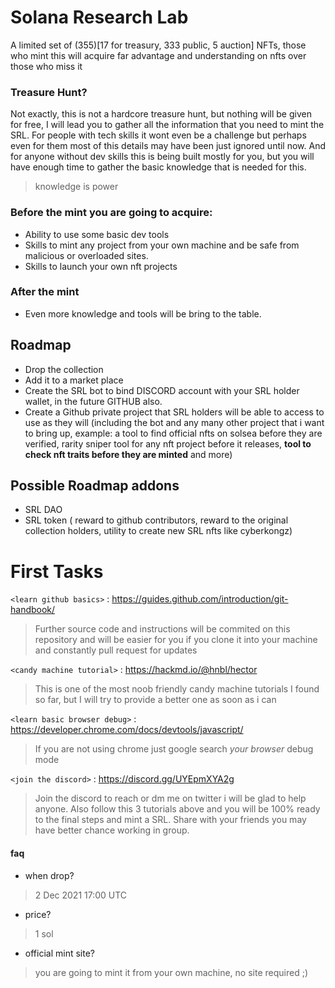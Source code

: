 # Solana Research Lab

A limited set of (355)[17 for treasury, 333 public, 5 auction]  NFTs, those who mint this will acquire far advantage and understanding on nfts over those who miss it

### Treasure Hunt?

Not exactly, this is not a hardcore treasure hunt, but nothing will be given for free,
I will lead you to gather all the information that you need to mint the SRL. For people with tech skills it wont even be a challenge but perhaps even for them most of this details may have been just ignored until now. And for anyone without dev skills this is being built mostly for you, but you will have enough time to gather the basic knowledge that is needed for this.

>knowledge is power



### Before the mint you are going to acquire:

- Ability to use some basic dev tools
- Skills to mint any project from your own machine and be safe from malicious or overloaded sites.
- Skills to launch your own nft projects

### After the mint

- Even more knowledge and tools will be bring to the table.


## Roadmap

- Drop the collection
- Add it to a market place
- Create the SRL bot to bind DISCORD account with your SRL holder wallet, in the future GITHUB also.
- Create a Github private project that SRL holders will be able to access to use as they will (including the bot and any many other project that i want to bring up, example: a tool to find official nfts on solsea before they are verified, rarity sniper tool for any nft project before it releases, **tool to check nft traits before they are minted** and more)

## Possible Roadmap addons
- SRL DAO
- SRL token ( reward to github contributors, reward to the original collection holders, utility to create new SRL nfts like cyberkongz)



# First Tasks

`<learn github basics>` : <https://guides.github.com/introduction/git-handbook/>
> Further source code and instructions will be commited on this repository and will be easier for you if you clone it into your machine and constantly pull request for updates

`<candy machine tutorial>` : <https://hackmd.io/@hnbl/hector>
> This is one of the most noob friendly candy machine tutorials I found so far, but I will try to provide a better one as soon as i can

`<learn basic browser debug>` : <https://developer.chrome.com/docs/devtools/javascript/>
> If you are not using chrome just google search *your browser* debug mode

`<join the discord>` : <https://discord.gg/UYEpmXYA2g>
> Join the discord to reach or dm me on twitter i will be glad to help anyone. Also 
follow this 3 tutorials above and you will be 100% ready to the final steps and mint a SRL. Share with your friends you may have better chance working in group.

#### faq

- when drop?
> 2 Dec 2021 17:00 UTC

- price?
>  1 sol

- official mint site?
> you are going to mint it from your own machine, no site required ;)
